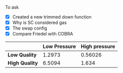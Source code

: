 To ask

- [x] Created a new trimmed down function
- [x] Why is SC considered gas
- [x] The swap config
- [x] Compare Friedel with COBRA

|                  | **Low Pressure** | **High pressure** |
| ---------------- | ---------------- | ----------------- |
| **Low Quality**  | 1.2973           | 0.56026           |
| **High Quality** | 6.5094           | 1.634             |
